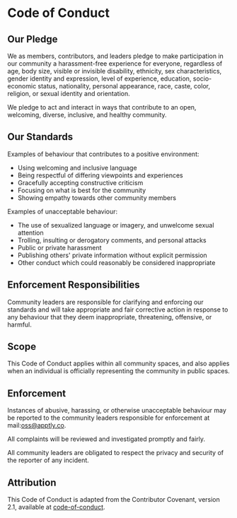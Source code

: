 # Code of Conduct

## Our Pledge

We as members, contributors, and leaders pledge to make participation in our
community a harassment-free experience for everyone, regardless of age, body
size, visible or invisible disability, ethnicity, sex characteristics, gender
identity and expression, level of experience, education, socio-economic status,
nationality, personal appearance, race, caste, color, religion, or sexual
identity and orientation.

We pledge to act and interact in ways that contribute to an open, welcoming,
diverse, inclusive, and healthy community.

## Our Standards

Examples of behaviour that contributes to a positive environment:

* Using welcoming and inclusive language
* Being respectful of differing viewpoints and experiences
* Gracefully accepting constructive criticism
* Focusing on what is best for the community
* Showing empathy towards other community members

Examples of unacceptable behaviour:

* The use of sexualized language or imagery, and unwelcome sexual attention
* Trolling, insulting or derogatory comments, and personal attacks
* Public or private harassment
* Publishing others' private information without explicit permission
* Other conduct which could reasonably be considered inappropriate

## Enforcement Responsibilities

Community leaders are responsible for clarifying and enforcing our standards
and will take appropriate and fair corrective action in response to any
behaviour that they deem inappropriate, threatening, offensive, or harmful.

## Scope

This Code of Conduct applies within all community spaces, and also applies
when an individual is officially representing the community in public spaces.

## Enforcement

Instances of abusive, harassing, or otherwise unacceptable behaviour may be
reported to the community leaders responsible for enforcement at
mail:oss@apptly.co.

All complaints will be reviewed and investigated promptly and fairly.

All community leaders are obligated to respect the privacy and security of
the reporter of any incident.

## Attribution

This Code of Conduct is adapted from the Contributor Covenant, version 2.1,
available at [code-of-conduct][code-of-conduct].

<!-- references -->
[code-of-conduct]: https://www.contributor-covenant.org/version/2/1/code_of_conduct.html

